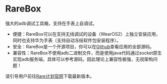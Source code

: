 # RareBox
强大的adb调试工具箱，支持在手表上自调试。

* 便捷：RareBox可以在支持无线调试的设备（WearOS2）上独立安装应用，同时也支持华为手表（支持自动冻结软件包安装程序）。
* 安全：RareBox是一个开源项目，你可以在[Github](https://github.com/genouka/RareBox/)查看应用的全部源码。
* 兼容性：RareBox不使用adb二进制文件，而是使用java代码通过socket原生实现adb服务端，具体可以参考源码。因此理论上兼容性极强，无视架构问题！

请引导用户前往[Rare计划官网](https://rare.genouka.rr.nu/)下载最新版本。